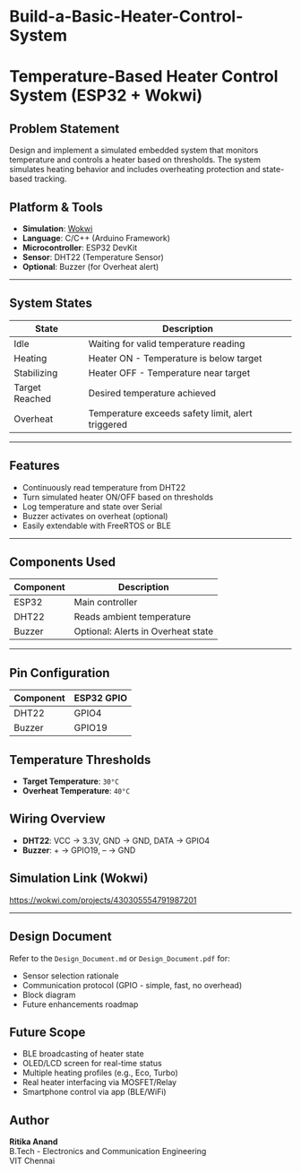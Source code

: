 # Build-a-Basic-Heater-Control-System
# Temperature-Based Heater Control System (ESP32 + Wokwi)

## Problem Statement

Design and implement a simulated embedded system that monitors temperature and controls a heater based on thresholds. The system simulates heating behavior and includes overheating protection and state-based tracking.


## Platform & Tools

- **Simulation**: [Wokwi]([https://wokwi.com/](https://wokwi.com/projects/430305554791987201))
- **Language**: C/C++ (Arduino Framework)
- **Microcontroller**: ESP32 DevKit
- **Sensor**: DHT22 (Temperature Sensor)
- **Optional**: Buzzer (for Overheat alert)

---

## System States

| State            | Description                                          |
|------------------|------------------------------------------------------|
| Idle             | Waiting for valid temperature reading                |
| Heating          | Heater ON - Temperature is below target              |
| Stabilizing      | Heater OFF - Temperature near target                 |
| Target Reached   | Desired temperature achieved                         |
| Overheat         | Temperature exceeds safety limit, alert triggered    |

---

##  Features

- Continuously read temperature from DHT22
- Turn simulated heater ON/OFF based on thresholds
- Log temperature and state over Serial
- Buzzer activates on overheat (optional)
- Easily extendable with FreeRTOS or BLE

---

##  Components Used

| Component | Description |
|----------|-------------|
| ESP32    | Main controller |
| DHT22    | Reads ambient temperature |
| Buzzer   | Optional: Alerts in Overheat state |

---

##  Pin Configuration

| Component | ESP32 GPIO |
|-----------|-------------|
| DHT22     | GPIO4       |
| Buzzer    | GPIO19      |



## Temperature Thresholds

- **Target Temperature**: `30°C`
- **Overheat Temperature**: `40°C`



## Wiring Overview

- **DHT22**: VCC → 3.3V, GND → GND, DATA → GPIO4
- **Buzzer**: + → GPIO19, – → GND


## Simulation Link (Wokwi)

https://wokwi.com/projects/430305554791987201

---

##  Design Document

Refer to the `Design_Document.md` or `Design_Document.pdf` for:
- Sensor selection rationale
- Communication protocol (GPIO - simple, fast, no overhead)
- Block diagram
- Future enhancements roadmap



##  Future Scope

- BLE broadcasting of heater state
- OLED/LCD screen for real-time status
- Multiple heating profiles (e.g., Eco, Turbo)
- Real heater interfacing via MOSFET/Relay
- Smartphone control via app (BLE/WiFi)



## Author

**Ritika Anand**  
B.Tech - Electronics and Communication Engineering  
VIT Chennai



